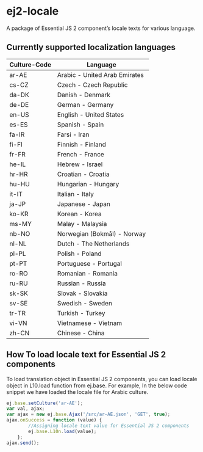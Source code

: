 # ej2-locale

A package of Essential JS 2 component’s locale texts for various language.

## Currently supported localization languages

| Culture-Code | Language                       |
| ------------ | ------------------------------ |
| ar-AE        | Arabic - United Arab Emirates  |
| cs-CZ        | Czech - Czech Republic         |
| da-DK        | Danish - Denmark               |
| de-DE        | German - Germany               |
| en-US        | English - United States        |
| es-ES        | Spanish - Spain                |
| fa-IR        | Farsi - Iran                   |
| fi-FI        | Finnish - Finland              |
| fr-FR        | French - France                |
| he-IL        | Hebrew - Israel                |
| hr-HR        | Croatian - Croatia             |
| hu-HU        | Hungarian - Hungary            |
| it-IT        | Italian - Italy                |
| ja-JP        | Japanese - Japan               |
| ko-KR        | Korean - Korea                 |
| ms-MY        | Malay - Malaysia               |
| nb-NO        | Norwegian (Bokmål) - Norway    |
| nl-NL        | Dutch - The Netherlands        |
| pl-PL        | Polish - Poland                |
| pt-PT        | Portuguese - Portugal          |
| ro-RO        | Romanian - Romania             |
| ru-RU        | Russian - Russia               |
| sk-SK        | Slovak - Slovakia              |
| sv-SE        | Swedish - Sweden               |
| tr-TR        | Turkish - Turkey               |
| vi-VN        | Vietnamese - Vietnam           |
| zh-CN        | Chinese - China                |

## How To load locale text for Essential JS 2 components

To load translation object in Essential JS 2 components, you can load locale object in L10.load function from ej.base. For example, In the below code snippet we have loaded the locale file for Arabic culture.

```typescript
ej.base.setCulture('ar-AE');
var val, ajax;
var ajax = new ej.base.Ajax('/src/ar-AE.json', 'GET', true);
ajax.onSuccess = function (value) {
        //Assigning locale text value for Essential JS 2 components
        ej.base.L10n.load(value);
    };
ajax.send();

```